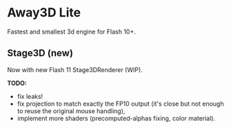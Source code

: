 Away3D Lite
=============

Fastest and smallest 3d engine for Flash 10+.


Stage3D (new)
-----
Now with new Flash 11 Stage3DRenderer (WIP).

**TODO:**
 - fix leaks!
 - fix projection to match exactly the FP10 output (it's close but not enough to reuse the original mouse handling),
 - implement more shaders (precomputed-alphas fixing, color material).


